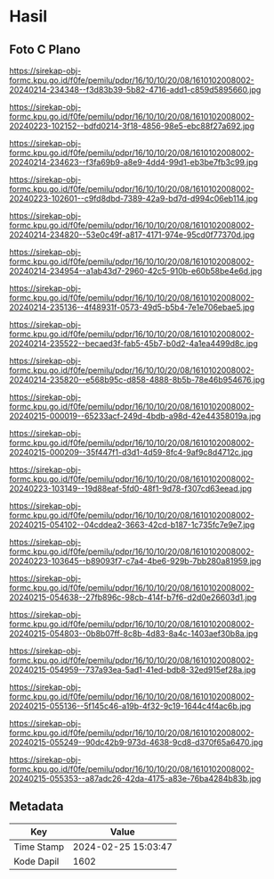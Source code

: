 # Hasil

## Foto C Plano

https://sirekap-obj-formc.kpu.go.id/f0fe/pemilu/pdpr/16/10/10/20/08/1610102008002-20240214-234348--f3d83b39-5b82-4716-add1-c859d5895660.jpg

https://sirekap-obj-formc.kpu.go.id/f0fe/pemilu/pdpr/16/10/10/20/08/1610102008002-20240223-102152--bdfd0214-3f18-4856-98e5-ebc88f27a692.jpg

https://sirekap-obj-formc.kpu.go.id/f0fe/pemilu/pdpr/16/10/10/20/08/1610102008002-20240214-234623--f3fa69b9-a8e9-4dd4-99d1-eb3be7fb3c99.jpg

https://sirekap-obj-formc.kpu.go.id/f0fe/pemilu/pdpr/16/10/10/20/08/1610102008002-20240223-102601--c9fd8dbd-7389-42a9-bd7d-d994c06eb114.jpg

https://sirekap-obj-formc.kpu.go.id/f0fe/pemilu/pdpr/16/10/10/20/08/1610102008002-20240214-234820--53e0c49f-a817-4171-974e-95cd0f77370d.jpg

https://sirekap-obj-formc.kpu.go.id/f0fe/pemilu/pdpr/16/10/10/20/08/1610102008002-20240214-234954--a1ab43d7-2960-42c5-910b-e60b58be4e6d.jpg

https://sirekap-obj-formc.kpu.go.id/f0fe/pemilu/pdpr/16/10/10/20/08/1610102008002-20240214-235136--4f48931f-0573-49d5-b5b4-7e1e706ebae5.jpg

https://sirekap-obj-formc.kpu.go.id/f0fe/pemilu/pdpr/16/10/10/20/08/1610102008002-20240214-235522--becaed3f-fab5-45b7-b0d2-4a1ea4499d8c.jpg

https://sirekap-obj-formc.kpu.go.id/f0fe/pemilu/pdpr/16/10/10/20/08/1610102008002-20240214-235820--e568b95c-d858-4888-8b5b-78e46b954676.jpg

https://sirekap-obj-formc.kpu.go.id/f0fe/pemilu/pdpr/16/10/10/20/08/1610102008002-20240215-000019--65233acf-249d-4bdb-a98d-42e44358019a.jpg

https://sirekap-obj-formc.kpu.go.id/f0fe/pemilu/pdpr/16/10/10/20/08/1610102008002-20240215-000209--35f447f1-d3d1-4d59-8fc4-9af9c8d4712c.jpg

https://sirekap-obj-formc.kpu.go.id/f0fe/pemilu/pdpr/16/10/10/20/08/1610102008002-20240223-103149--19d88eaf-5fd0-48f1-9d78-f307cd63eead.jpg

https://sirekap-obj-formc.kpu.go.id/f0fe/pemilu/pdpr/16/10/10/20/08/1610102008002-20240215-054102--04cddea2-3663-42cd-b187-1c735fc7e9e7.jpg

https://sirekap-obj-formc.kpu.go.id/f0fe/pemilu/pdpr/16/10/10/20/08/1610102008002-20240223-103645--b89093f7-c7a4-4be6-929b-7bb280a81959.jpg

https://sirekap-obj-formc.kpu.go.id/f0fe/pemilu/pdpr/16/10/10/20/08/1610102008002-20240215-054638--27fb896c-98cb-414f-b7f6-d2d0e26603d1.jpg

https://sirekap-obj-formc.kpu.go.id/f0fe/pemilu/pdpr/16/10/10/20/08/1610102008002-20240215-054803--0b8b07ff-8c8b-4d83-8a4c-1403aef30b8a.jpg

https://sirekap-obj-formc.kpu.go.id/f0fe/pemilu/pdpr/16/10/10/20/08/1610102008002-20240215-054959--737a93ea-5ad1-41ed-bdb8-32ed915ef28a.jpg

https://sirekap-obj-formc.kpu.go.id/f0fe/pemilu/pdpr/16/10/10/20/08/1610102008002-20240215-055136--5f145c46-a19b-4f32-9c19-1644c4f4ac6b.jpg

https://sirekap-obj-formc.kpu.go.id/f0fe/pemilu/pdpr/16/10/10/20/08/1610102008002-20240215-055249--90dc42b9-973d-4638-9cd8-d370f65a6470.jpg

https://sirekap-obj-formc.kpu.go.id/f0fe/pemilu/pdpr/16/10/10/20/08/1610102008002-20240215-055353--a87adc26-42da-4175-a83e-76ba4284b83b.jpg


## Metadata

| Key        | Value               |
| ---------- | ------------------- |
| Time Stamp | 2024-02-25 15:03:47 |
| Kode Dapil | 1602                |



